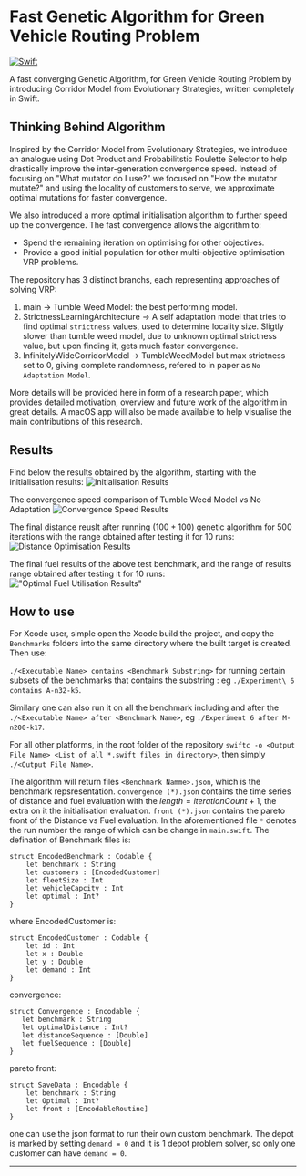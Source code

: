 # Fast Genetic Algorithm for Green Vehicle Routing Problem
[![Swift](https://www.swift.org/assets/images/swift~dark.svg)](https://www.swift.org)

A fast converging Genetic Algorithm, for Green Vehicle Routing Problem by introducing Corridor Model from Evolutionary Strategies, written completely in Swift.

## Thinking Behind Algorithm
Inspired by the Corridor Model from Evolutionary Strategies, we introduce an analogue using Dot Product and Probabilitstic Roulette Selector to help drastically improve the inter-generation convergence speed. Instead of focusing on "What mutator do I use?" we focused on "How the mutator mutate?" and using the locality of customers to serve, we approximate optimal mutations for faster convergence. 

We also introduced a more optimal initialisation algorithm to further speed up the convergence. The fast convergence allows the algorithm to:

*  Spend the remaining iteration on optimising for other objectives.
*  Provide a good initial population for other multi-objective optimisation VRP problems.

The repository has $3$ distinct branchs, each representing approaches of solving VRP:

1. main -> Tumble Weed Model: the best performing model.
2. StrictnessLearningArchitecture -> A self adaptation model that tries to find optimal `strictness` values, used to determine locality size. Sligtly slower than tumble weed model, due to unknown optimal strictness value, but upon finding it, gets much faster convergence.
3. InfinitelyWideCorridorModel -> TumbleWeedModel but max strictness set to $0$, giving complete randomness, refered to in paper as `No Adaptation Model`.

More details will be provided here in form of a research paper, which provides detailed motivation, overview and future work of the algorithm in great details. A macOS app will also be made available to help visualise the main contributions of this research.

## Results
Find below the results obtained by the algorithm, starting with the 
initialisation results:
![Initialisation Results](./Assets/InitialisationResults.png "Initialisation Results.")

The convergence speed comparison of Tumble Weed Model vs No Adaptation
![Convergence Speed Results](./Assets/Tumble%20Weed%20Model%20vs%20No%20Corridor:%20A-n32-k5.png "Convergence Speed Results.")

The final distance reuslt after running $(100 + 100)$ genetic algorithm for $500$ iterations with the range obtained after testing it for $10$ runs:
![Distance Optimisation Results](./Assets/DistanceResults.png "Distance Optimisation Results.")

The final fuel results of the above test benchmark, and the range of results range obtained after testing it for $10$ runs:
!["Optimal Fuel Utilisation Results"](./Assets/FuelPlot.png "Optimal Fuel Utilisation Results")

## How to use
For Xcode user, simple open the Xcode build the project, and copy the `Benchmarks` folders into the same directory where the built target is created. Then use:

 `./<Executable Name> contains <Benchmark Substring>` for running certain subsets of the benchmarks that contains the substring : eg `./Experiment\ 6 contains A-n32-k5`. 

Similary one can also run it on all the benchmark including and after the `./<Executable Name> after <Benchmark Name>`, eg `./Experiment 6 after M-n200-k17`.

For all other platforms, in the root folder of the repository `swiftc -o <Output File Name> <List of all *.swift files in directory>`, then simply `./<Output File Name>`.

The algorithm will return files `<Benchmark Namme>.json`, which is the benchmark repsresentation. `convergence (*).json` contains the time series of distance and fuel evaluation with the $length = iterationCount + 1$, the extra on it the initialisation evaluation. `front (*).json` contains the pareto front of the Distance vs Fuel evaluation. In the aforementioned file `*` denotes the run number the range of which can be change in `main.swift`. The defination of Benchmark files is:
```
struct EncodedBenchmark : Codable {
    let benchmark : String
    let customers : [EncodedCustomer]
    let fleetSize : Int
    let vehicleCapcity : Int
    let optimal : Int?
}
```
where EncodedCustomer is:
```
struct EncodedCustomer : Codable {
    let id : Int
    let x : Double
    let y : Double
    let demand : Int
}
```
convergence:
 
 ```
 struct Convergence : Encodable {
    let benchmark : String
    let optimalDistance : Int?
    let distanceSequence : [Double]
    let fuelSequence : [Double]
}
 ```

pareto front:
```
struct SaveData : Encodable {
    let benchmark : String
    let Optimal : Int?
    let front : [EncodableRoutine]
}
```
one can use the json format to run their own custom benchmark. The depot is marked by setting `demand = 0` and it is 1 depot problem solver, so only one customer can have `demand = 0`.

---